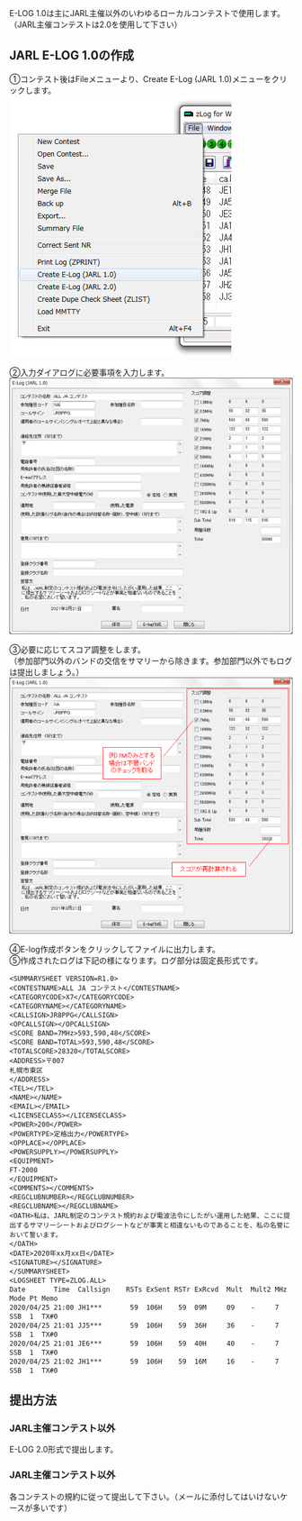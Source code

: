 E-LOG 1.0は主にJARL主催以外のいわゆるローカルコンテストで使用します。（JARL主催コンテストは2.0を使用して下さい）

## JARL E-LOG 1.0の作成

①コンテスト後はFileメニューより、Create E-Log (JARL 1.0)メニューをクリックします。  
![E-LOG 1.0の作成](https://github.com/jr8ppg/zLog/blob/images/elog10_1.png)

②入力ダイアログに必要事項を入力します。  
![必要事項の入力](https://github.com/jr8ppg/zLog/blob/images/elog10_2.png)

③必要に応じてスコア調整をします。  
（参加部門以外のバンドの交信をサマリーから除きます。参加部門以外でもログは提出しましょう。）  
![スコア調整](https://github.com/jr8ppg/zLog/blob/images/elog10_3.png)

④E-log作成ボタンをクリックしてファイルに出力します。  
⑤作成されたログは下記の様になります。ログ部分は固定長形式です。
~~~
<SUMMARYSHEET VERSION=R1.0>
<CONTESTNAME>ALL JA コンテスト</CONTESTNAME>
<CATEGORYCODE>X7</CATEGORYCODE>
<CATEGORYNAME></CATEGORYNAME>
<CALLSIGN>JR8PPG</CALLSIGN>
<OPCALLSIGN></OPCALLSIGN>
<SCORE BAND=7MHz>593,590,48</SCORE>
<SCORE BAND=TOTAL>593,590,48</SCORE>
<TOTALSCORE>28320</TOTALSCORE>
<ADDRESS>〒007
札幌市東区
</ADDRESS>
<TEL></TEL>
<NAME></NAME>
<EMAIL></EMAIL>
<LICENSECLASS></LICENSECLASS>
<POWER>200</POWER>
<POWERTYPE>定格出力</POWERTYPE>
<OPPLACE></OPPLACE>
<POWERSUPPLY></POWERSUPPLY>
<EQUIPMENT>
FT-2000
</EQUIPMENT>
<COMMENTS></COMMENTS>
<REGCLUBNUMBER></REGCLUBNUMBER>
<REGCLUBNAME></REGCLUBNAME>
<OATH>私は、JARL制定のコンテスト規約および電波法令にしたがい運用した結果、ここに提出するサマリーシートおよびログシートなどが事実と相違ないものであることを、私の名誉において誓います。
</OATH>
<DATE>2020年xx月xx日</DATE>
<SIGNATURE></SIGNATURE>
</SUMMARYSHEET>
<LOGSHEET TYPE=ZLOG.ALL>
Date       Time  Callsign    RSTs ExSent RSTr ExRcvd  Mult  Mult2 MHz  Mode Pt Memo
2020/04/25 21:00 JH1***       59  106H    59  09M     09    -     7    SSB  1  TX#0  
2020/04/25 21:01 JJ5***       59  106H    59  36H     36    -     7    SSB  1  TX#0  
2020/04/25 21:01 JE6***       59  106H    59  40H     40    -     7    SSB  1  TX#0  
2020/04/25 21:02 JH1***       59  106H    59  16M     16    -     7    SSB  1  TX#0  
~~~

## 提出方法
### JARL主催コンテスト以外
E-LOG 2.0形式で提出します。

### JARL主催コンテスト以外
各コンテストの規約に従って提出して下さい。（メールに添付してはいけないケースが多いです）

